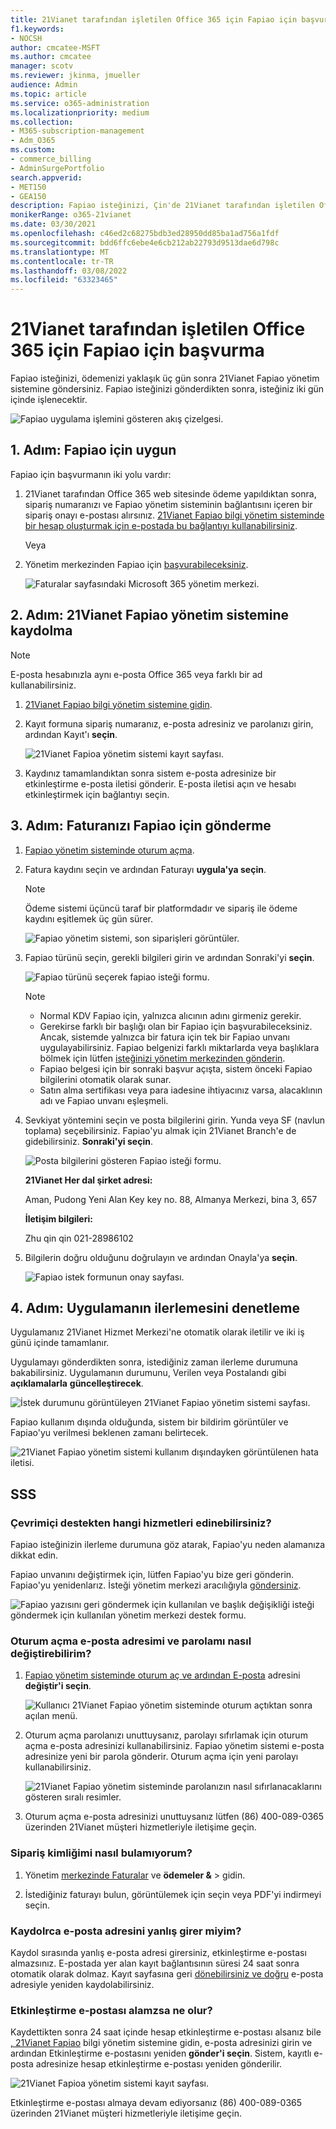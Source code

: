 ```yaml
---
title: 21Vianet tarafından işletilen Office 365 için Fapiao için başvurma
f1.keywords:
- NOCSH
author: cmcatee-MSFT
ms.author: cmcatee
manager: scotv
ms.reviewer: jkinma, jmueller
audience: Admin
ms.topic: article
ms.service: o365-administration
ms.localizationpriority: medium
ms.collection:
- M365-subscription-management
- Adm_O365
ms.custom:
- commerce_billing
- AdminSurgePortfolio
search.appverid:
- MET150
- GEA150
description: Fapiao isteğinizi, Çin'de 21Vianet tarafından işletilen Office 365, 21Vianet tarafından çalıştırılan bir ödeme yapıldıktan sonra 21Vianet Fapiao yönetim sistemine nasıl göndereceğini öğrenin.
monikerRange: o365-21vianet
ms.date: 03/30/2021
ms.openlocfilehash: c46ed2c68275bdb3ed28950dd85ba1ad756a1fdf
ms.sourcegitcommit: bdd6ffc6ebe4e6cb212ab22793d9513dae6d798c
ms.translationtype: MT
ms.contentlocale: tr-TR
ms.lasthandoff: 03/08/2022
ms.locfileid: "63323465"
---
```

# <a name="apply-for-a-fapiao-for-office-365-operated-by-21vianet"></a>21Vianet tarafından işletilen Office 365 için Fapiao için başvurma

Fapiao isteğinizi, ödemenizi yaklaşık üç gün sonra 21Vianet Fapiao yönetim sistemine göndersiniz. Fapiao isteğinizi gönderdikten sonra, isteğiniz iki gün içinde işlenecektir.
  
![Fapiao uygulama işlemini gösteren akış çizelgesi.](../../media/bf14884a-53f9-4c53-971c-b9b8ad6ec8d3.png)
  
## <a name="step-1-apply-for-a-fapiao"></a>1. Adım: Fapiao için uygun

Fapiao için başvurmanın iki yolu vardır:
  
1. 21Vianet tarafından Office 365 web sitesinde ödeme yapıldıktan sonra, sipariş numaranızı ve Fapiao yönetim sisteminin bağlantısını içeren bir sipariş onayı e-postası alırsınız. <a href="https://go.microsoft.com/fwlink/p/?linkid=837466" target="_blank">21Vianet Fapiao bilgi yönetim sisteminde bir hesap oluşturmak için e-postada bu bağlantıyı kullanabilirsiniz</a>.

    Veya

2. Yönetim merkezinden Fapiao için <a href="https://go.microsoft.com/fwlink/p/?linkid=850627" target="_blank">başvurabileceksiniz</a>.

    ![Faturalar sayfasındaki Microsoft 365 yönetim merkezi.](../../media/a6e3b953-abd4-46aa-a910-08c517915a21.png)
  
## <a name="step-2-register-with-the-21vianet-fapiao-management-system"></a>2. Adım: 21Vianet Fapiao yönetim sistemine kaydolma

> [!NOTE]
> E-posta hesabınızla aynı e-posta Office 365 veya farklı bir ad kullanabilirsiniz.
  
1. <a href="https://go.microsoft.com/fwlink/p/?linkid=837466" target="_blank">21Vianet Fapiao bilgi yönetim sistemine gidin</a>.

2. Kayıt formuna sipariş numaranız, e-posta adresiniz ve parolanızı girin, ardından Kayıt'ı **seçin**.

    ![21Vianet Fapioa yönetim sistemi kayıt sayfası.](../../media/60d39184-95b2-4ea4-a8a2-3e11763bec87.png)
  
3. Kaydınız tamamlandıktan sonra sistem e-posta adresinize bir etkinleştirme e-posta iletisi gönderir. E-posta iletisi açın ve hesabı etkinleştirmek için bağlantıyı seçin.

## <a name="step-3-submit-your-bill-for-a-fapiao"></a>3. Adım: Faturanızı Fapiao için gönderme

1. <a href="https://go.microsoft.com/fwlink/p/?linkid=837465" target="_blank">Fapiao yönetim sisteminde oturum açma</a>.

2. Fatura kaydını seçin ve ardından Faturayı **uygula'ya seçin**.

    > [!NOTE]
    > Ödeme sistemi üçüncü taraf bir platformdadır ve sipariş ile ödeme kaydını eşitlemek üç gün sürer.
  
    ![Fapiao yönetim sistemi, son siparişleri görüntüler.](../../media/b319767d-1d10-4cb4-b270-c5fbcee1368e.png)
  
3. Fapiao türünü seçin, gerekli bilgileri girin ve ardından Sonraki'yi **seçin**.

    ![Fapiao türünü seçerek fapiao isteği formu.](../../media/56fe3db1-c20f-4082-a39d-02d7ac41fec8.png)
  
    > [!NOTE]
    > - Normal KDV Fapiao için, yalnızca alıcının adını girmeniz gerekir.
    > - Gerekirse farklı bir başlığı olan bir Fapiao için başvurabileceksiniz. Ancak, sistemde yalnızca bir fatura için tek bir Fapiao unvanı uygulayabilirsiniz. Fapiao belgenizi farklı miktarlarda veya başlıklara bölmek için lütfen <a href="https://portal.partner.microsoftonline.cn/Support/SupportOverview.aspx" target="_blank">isteğinizi yönetim merkezinden gönderin</a>.
    > - Fapiao belgesi için bir sonraki başvur açışta, sistem önceki Fapiao bilgilerini otomatik olarak sunar.
    > - Satın alma sertifikası veya para iadesine ihtiyacınız varsa, alacaklının adı ve Fapiao unvanı eşleşmeli.

4. Sevkiyat yöntemini seçin ve posta bilgilerini girin. Yunda veya SF (navlun toplama) seçebilirsiniz. Fapiao'yu almak için 21Vianet Branch'e de gidebilirsiniz. **Sonraki'yi seçin**.

    ![Posta bilgilerini gösteren Fapiao isteği formu.](../../media/bba500b4-a51d-477b-81a7-9113b08d39f1.png)
  
    **21Vianet Her dal şirket adresi:**

    Aman, Pudong Yeni Alan Key key no. 88, Almanya Merkezi, bina 3, 657

    **İletişim bilgileri:**

    Zhu qin qin 021-28986102

5. Bilgilerin doğru olduğunu doğrulayın ve ardından Onayla'ya **seçin**.

    ![Fapiao istek formunun onay sayfası.](../../media/18706d9d-defc-4285-8fd3-990448b44a18.png)
  
## <a name="step-4-check-application-progress"></a>4. Adım: Uygulamanın ilerlemesini denetleme

Uygulamanız 21Vianet Hizmet Merkezi'ne otomatik olarak iletilir ve iki iş günü içinde tamamlanır.
  
Uygulamayı gönderdikten sonra, istediğiniz zaman ilerleme durumuna bakabilirsiniz. Uygulamanın durumunu, Verilen veya Postalandı gibi **açıklamalarla** **güncelleştirecek**.
  
![İstek durumunu görüntüleyen 21Vianet Fapiao yönetim sistemi sayfası.](../../media/6cd696ec-d630-4fce-9f27-935a0d5f0ebe.png)
  
Fapiao kullanım dışında olduğunda, sistem bir bildirim görüntüler ve Fapiao'yu verilmesi beklenen zamanı belirtecek.
  
![21Vianet Fapiao yönetim sistemi kullanım dışındayken görüntülenen hata iletisi.](../../media/effe0796-83aa-4a91-a488-15d6f58c01dc.png)
  
## <a name="faqs"></a>SSS

### <a name="what-services-can-i-get-from-online-support"></a>Çevrimiçi destekten hangi hizmetleri edinebilirsiniz?

Fapiao isteğinizin ilerleme durumuna göz atarak, Fapiao'yu neden alamanıza dikkat edin.
  
Fapiao unvanını değiştirmek için, lütfen Fapiao'yu bize geri gönderin. Fapiao'yu yenidenlarız. İsteği yönetim merkezi aracılığıyla <a href="https://portal.partner.microsoftonline.cn/Support/SupportOverview.aspx" target="_blank">göndersiniz</a>.
  
![Fapiao yazısını geri göndermek için kullanılan ve başlık değişikliği isteği göndermek için kullanılan yönetim merkezi destek formu.](../../media/2a413e9e-f30b-4f26-adbf-6287cc217a0f.png)
  
### <a name="how-do-i-change-my-login-email-address-and-password"></a>Oturum açma e-posta adresimi ve parolamı nasıl değiştirebilirim?

1. <a href="https://go.microsoft.com/fwlink/p/?linkid=837465" target="_blank">Fapiao yönetim sisteminde oturum aç ve ardından E-posta</a> adresini **değiştir'i seçin**.

    ![Kullanıcı 21Vianet Fapiao yönetim sisteminde oturum açtıktan sonra açılan menü.](../../media/ee6de24b-6be2-41e6-8aec-e0c3cb0ea35e.png)
  
2. Oturum açma parolanızı unuttuysanız, parolayı sıfırlamak için oturum açma e-posta adresinizi kullanabilirsiniz. Fapiao yönetim sistemi e-posta adresinize yeni bir parola gönderir. Oturum açma için yeni parolayı kullanabilirsiniz.

    ![21Vianet Fapiao yönetim sisteminde parolanızın nasıl sıfırlanacaklarını gösteren sıralı resimler.](../../media/2edb0a47-1286-4792-804d-7e84534c8370.png)
  
3. Oturum açma e-posta adresinizi unuttuysanız lütfen (86) 400-089-0365 üzerinden 21Vianet müşteri hizmetleriyle iletişime geçin.

### <a name="how-do-i-find-my-order-id"></a>Sipariş kimliğimi nasıl bulamıyorum?

1. Yönetim [merkezinde Faturalar](https://go.microsoft.com/fwlink/p/?linkid=850627) ve **ödemeler &** \> gidin.

2. İstediğiniz faturayı bulun, görüntülemek için seçin veya PDF'yi indirmeyi seçin.

### <a name="what-if-i-enter-the-wrong-email-address-when-i-register"></a>Kaydolrca e-posta adresini yanlış girer miyim?

Kaydol sırasında yanlış e-posta adresi girersiniz, etkinleştirme e-postası almazsınız. E-postada yer alan kayıt bağlantısının süresi 24 saat sonra otomatik olarak dolmaz. Kayıt sayfasına geri <a href="https://go.microsoft.com/fwlink/p/?linkid=837466" target="_blank">dönebilirsiniz ve doğru</a> e-posta adresiyle yeniden kaydolabilirsiniz.
  
### <a name="what-if-i-dont-receive-an-activation-email"></a>Etkinleştirme e-postası alamzsa ne olur?

Kaydettikten sonra 24 saat içinde hesap etkinleştirme e-postası alsanız bile <a href="https://go.microsoft.com/fwlink/p/?linkid=837466" target="_blank">, 21Vianet Fapiao</a> bilgi yönetim sistemine gidin, e-posta adresinizi girin ve ardından Etkinleştirme e-postasını yeniden **gönder'i seçin**. Sistem, kayıtlı e-posta adresinize hesap etkinleştirme e-postası yeniden gönderilir.
  
![21Vianet Fapioa yönetim sistemi kayıt sayfası.](../../media/60d39184-95b2-4ea4-a8a2-3e11763bec87.png)
  
Etkinleştirme e-postası almaya devam ediyorsanız (86) 400-089-0365 üzerinden 21Vianet müşteri hizmetleriyle iletişime geçin.
